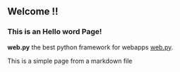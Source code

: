 ## Welcome !!
 
### This is an Hello word Page!
 
**web.py** the best python framework for webapps [web.py][].
 
This is a simple page from a markdown file
 
  [web.py]: http://www.webpy.org
